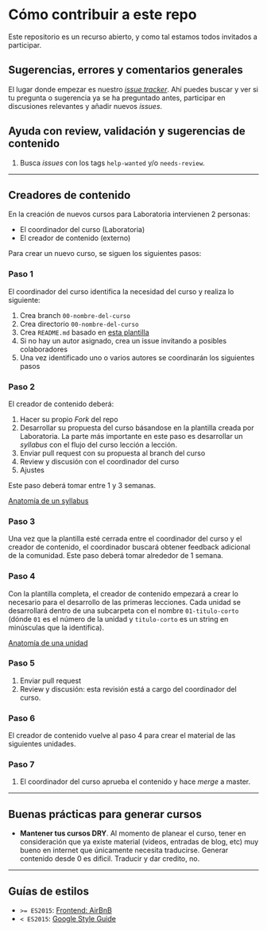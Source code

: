 # Cómo contribuir a este repo

Este repositorio es un recurso abierto, y como tal estamos todos invitados a
participar.

## Sugerencias, errores y comentarios generales

El lugar donde empezar es nuestro
[_issue tracker_](https://github.com/Laboratoria/curricula-js/issues). Ahí
puedes buscar y ver si tu pregunta o sugerencia ya se ha preguntado antes,
participar en discusiones relevantes y añadir nuevos _issues_.

## Ayuda con review, validación y sugerencias de contenido

1. Busca _issues_ con los tags `help-wanted` y/o `needs-review`.

***

## Creadores de contenido

En la creación de nuevos cursos para Laboratoria intervienen 2 personas:

- El coordinador del curso (Laboratoria)
- El creador de contenido (externo)

Para crear un nuevo curso, se siguen los siguientes pasos:

### Paso 1

El coordinador del curso identifica la necesidad del curso y realiza lo
siguiente:

1. Crea branch `00-nombre-del-curso`
2. Crea directorio `00-nombre-del-curso`
3. Crea `README.md` basado en [esta plantilla](https://github.com/Laboratoria/curricula-js/blob/master/00-template/README.md)
4. Si no hay un autor asignado, crea un issue invitando a posibles colaboradores
5. Una vez identificado uno o varios autores se coordinarán los siguientes pasos

### Paso 2

El creador de contenido deberá:

1. Hacer su propio _Fork_ del repo
2. Desarrollar su propuesta del curso básandose en la plantilla creada por
   Laboratoria. La parte más importante en este paso es desarrollar un
   _syllabus_ con el flujo del curso lección a lección.
3. Enviar pull request con su propuesta al branch del curso
4. Review y discusión con el coordinador del curso
5. Ajustes

Este paso deberá tomar entre 1 y 3 semanas.

[Anatomía de un syllabus](#)

### Paso 3

Una vez que la plantilla esté cerrada entre el coordinador del curso y el
creador de contenido, el coordinador buscará obtener feedback adicional de la
comunidad. Este paso deberá tomar alrededor de 1 semana.

### Paso 4

Con la plantilla completa, el creador de contenido empezará a crear lo necesario
para el desarrollo de las primeras lecciones. Cada unidad se desarrollará
dentro de una subcarpeta con el nombre `01-titulo-corto` (dónde `01` es el
número de la unidad y `titulo-corto` es un string en minúsculas que la
identifica).

[Anatomía de una unidad](#)

### Paso 5

1. Enviar pull request
2. Review y discusión: esta revisión está a cargo del coordinador del curso.

### Paso 6

El creador de contenido vuelve al paso 4 para crear el material de las
siguientes unidades.

### Paso 7

1. El coordinador del curso aprueba el contenido y hace _merge_ a master.

***

## Buenas prácticas para generar cursos

- **Mantener tus cursos DRY**. Al momento de planear el curso, tener en
  consideración que ya existe material (videos, entradas de blog, etc) muy
  bueno en internet que únicamente necesita traducirse. Generar contenido
  desde 0 es dificil. Traducir y dar credito, no.

***

## Guías de estilos

* `>= ES2015`: [Frontend: AirBnB](https://github.com/airbnb/javascript)
* `< ES2015`: [Google Style Guide](https://google.github.io/styleguide/javascriptguide.xml)
